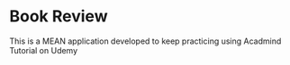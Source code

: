 # Book Review

This is a MEAN application developed to keep practicing using Acadmind Tutorial on Udemy
